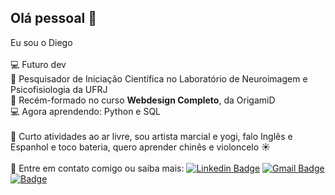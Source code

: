 ## Olá pessoal 👋
Eu sou o Diego
<br/>
<br/> :computer: Futuro dev
<br/> 🧠 Pesquisador de Iniciação Científica no Laboratório de Neuroimagem e Psicofisiologia da UFRJ
<br/> :rocket: Recém-formado no curso **Webdesign Completo**, da OrigamiD
<br/> 💻 Agora aprendendo: Python e SQL
<br/>
<br/> 💬 Curto atividades ao ar livre, sou artista marcial e yogi, falo Inglês e Espanhol e toco bateria, quero aprender chinês e violoncelo :sunny:
<br/>
 <br/> :email: Entre em contato comigo ou saiba mais: [![Linkedin Badge](https://img.shields.io/badge/-DiegoSoares-blue?style=flat-square&logo=Linkedin&logoColor=white&link=https://www.linkedin.com/in/diegoasoares/)](https://www.linkedin.com/in/diegoasoares/)  [![Gmail Badge](https://img.shields.io/badge/-Gmail-red?style=flat-square&logo=Gmail&logoColor=white&link=mailto:augusto.diego.s@gmail.com)](mailto:augusto.diego.s@gmail.com)  [![Badge](https://img.shields.io/badge/-Lattes-blue?style=flat-square&link=http://lattes.cnpq.br/7341316609743747)](http://lattes.cnpq.br/7341316609743747)

<!--

<br/> :computer: Agora aprendendo CSS Grid Layout

**soares-ad/soares-ad** is a ✨ _special_ ✨ repository because its `README.md` (this file) appears on your GitHub profile.
Photo: <img width="auto" src="https://avatars3.githubusercontent.com/u/68669255?s=460&u=00b976f06ad799b0f7aa99770dfc72f4b43b47f0&v=4">

Here are some ideas to get you started:

- 🔭 I’m currently working on ...
- 🌱 I’m currently learning ...
- 👯 I’m looking to collaborate on ...
- 🤔 I’m looking for help with ...
- 💬 Ask me about ...
- 📫 How to reach me: ...
- 😄 Pronouns: ...
- ⚡ Fun fact: ...
-->
